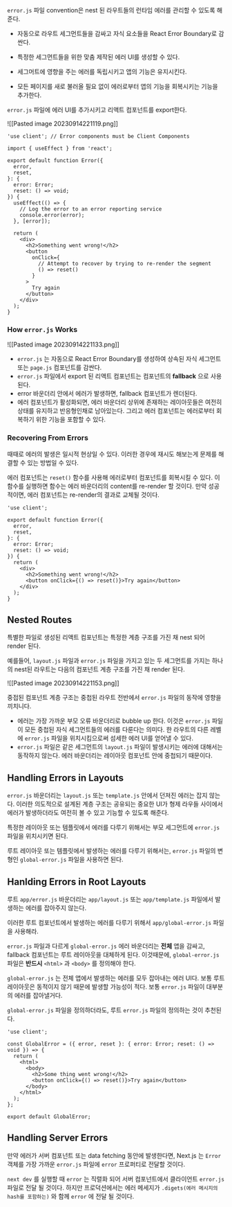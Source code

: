 `error.js` 파일 convention은 nest 된 라우트들의 런타임 에러를 관리할 수 있도록 해준다.

- 자동으로 라우트 세그먼트들을 감싸고 자식 요소들을 React Error Boundary로 감싼다.
    
- 특정한 세그먼트들을 위한 맞춤 제작된 에러 UI를 생성할 수 있다.
    
- 세그머트에 영향을 주는 에러를 독립시키고 앱의 기능은 유지시킨다.
    
- 모든 페이지를 새로 불러올 필요 없이 에러로부터 앱의 기능을 회복시키는 기능을 추가한다.
    

`error.js` 파일에 에러 UI를 추가시키고 리액트 컴포넌트를 export한다.

![[Pasted image 20230914221119.png]]

```tsx
'use client'; // Error components must be Client Components
 
import { useEffect } from 'react';
 
export default function Error({
  error,
  reset,
}: {
  error: Error;
  reset: () => void;
}) {
  useEffect(() => {
    // Log the error to an error reporting service
    console.error(error);
  }, [error]);
 
  return (
    <div>
      <h2>Something went wrong!</h2>
      <button
        onClick={
          // Attempt to recover by trying to re-render the segment
          () => reset()
        }
      >
        Try again
      </button>
    </div>
  );
}
```

### How `error.js` Works

![[Pasted image 20230914221133.png]]

- `error.js` 는 자동으로 React Error Boundary를 생성하여 상속된 자식 세그먼트 또는 `page.js` 컴포넌트를 감싼다.
- `error.js` 파일에서 export 된 리액트 컴포넌트는 컴포넌트의 **fallback** 으로 사용된다.
- error 바운더리 안에서 에러가 발생하면, fallback 컴포넌트가 렌더된다.
- 에러 컴포넌트가 활성화되면, 에러 바운더리 상위에 존재하는 레이아웃들은 여전히 상태를 유지하고 반응형인채로 남아있는다. 그리고 에러 컴포넌트는 에러로부터 회복하기 위한 기능을 포함할 수 있다.

### Recovering From Errors

때때로 에러의 발생은 일시적 현상일 수 있다. 이러한 경우에 재시도 해보는게 문제를 해결할 수 있는 방법일 수 있다.

에러 컴포넌트는 `reset()` 함수를 사용해 에러로부터 컴포넌트를 회복시킬 수 있다. 이 함수를 실행하면 함수는 에러 바운더리의 content를 re-render 할 것이다. 만약 성공적이면, 에러 컴포넌트는 re-render의 결과로 교체될 것이다.

```tsx
'use client';
 
export default function Error({
  error,
  reset,
}: {
  error: Error;
  reset: () => void;
}) {
  return (
    <div>
      <h2>Something went wrong!</h2>
      <button onClick={() => reset()}>Try again</button>
    </div>
  );
}
```

## Nested Routes

특별한 파일로 생성된 리액트 컴포넌트는 특정한 계층 구조를 가진 채 nest 되어 render 된다.

예를들어, `layout.js` 파일과 `error.js` 파일을 가지고 있는 두 세그먼트를 가지는 하나의 nest된 라우트는 다음의 컴포넌트 계층 구조를 가진 채 render 된다.

![[Pasted image 20230914221153.png]]

중접된 컴포넌트 계층 구조는 중첩된 라우트 전반에서 `error.js` 파일의 동작에 영향을 끼치니다.

- 에러는 가장 가까운 부모 오류 바운더리로 bubble up 한다. 이것은 `error.js` 파일이 모든 중첩된 자식 세그먼트들의 에러를 다룬다는 의미다. 한 라우트의 다른 레벨에 `error.js` 파일을 위치시킴으로써 섬세한 에러 UI를 얻어낼 수 있다.
- `error.js` 파일은 같은 세그먼트의 `layout.js` 파일이 발생시키는 에러에 대해서는 동작하지 않는다. 에러 바운더리는 레이아웃 컴포넌트 안에 중첩되기 때문이다.

## Handling Errors in Layouts

`error.js` 바운더리는 `layout.js` 또는 `template.js` 안에서 던져진 에러는 잡지 않는다. 이러한 의도적으로 설계된 계층 구조는 공유되는 중요한 UI가 형제 라우들 사이에서 에러가 발생하더라도 여전히 볼 수 있고 기능할 수 있도록 해준다.

특정한 레이아웃 또는 템플릿에서 에러를 다루기 위해서는 부모 세그먼트에 `error.js` 파일을 위치시키면 된다.

루트 레이아웃 또는 템플릿에서 발생하는 에러를 다루기 위해서는, `error.js` 파일의 변형인 `global-error.js` 파일을 사용하면 된다.

## Hanlding Errors in Root Layouts

루트 `app/error.js` 바운더리는 `app/layout.js` 또는 `app/template.js` 파일에서 발생하는 에러를 잡아주지 않는다.

이러한 루트 컴포넌트에서 발생하는 에러를 다루기 위해서 `app/global-error.js` 파일을 사용해라.

`error.js` 파일과 다르게 `global-error.js` 에러 바운더리는 **전체** 앱을 감싸고, fallback 컴포넌트는 루트 레이아웃을 대체하게 된다. 이것때문에, `global-error.js` 파일은 **반드시** `<html>` 과 `<body>` 를 정의해야 한다.

`global-error.js` 는 전체 앱에서 발생하는 에러를 모두 잡아내는 에러 UI다. 보통 루트 레이아웃은 동적이지 않기 때문에 발생할 가능성이 적다. 보통 `error.js` 파일이 대부분의 에러를 잡아낼거다.

`global-error.js` 파일을 정의하더라도, 루트 `error.js` 파일의 정의하는 것이 추천된다.

```tsx
'use client';

const GlobalError = ({ error, reset }: { error: Error; reset: () => void }) => {
  return (
    <html>
      <body>
        <h2>Some thing went wrong!</h2>
        <button onClick={() => reset()}>Try again</button>
      </body>
    </html>
  );
};

export default GlobalError;
```

## Handling Server Errors

만약 에러가 서버 컴포넌트 또는 data fetching 동안에 발생한다면, Next.js 는 `Error` 객체를 가장 가까운 `error.js` 파일에 `error` 프로퍼티로 전달할 것이다.

`next dev` 를 실행할 때 `error` 는 직렬화 되어 서버 컴포넌트에서 클라이언트 `error.js` 파일로 전달 될 것이다. 하지만 프로덕션에서는 에러 메세지가 `.digets(에러 메시지의 hash를 포함하는)` 와 함께 `error` 에 전달 될 것이다.